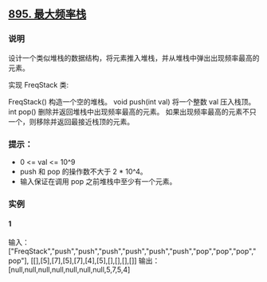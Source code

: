 ## [895. 最大频率栈](https://leetcode.cn/problems/maximum-frequency-stack/description/)

### 说明
设计一个类似堆栈的数据结构，将元素推入堆栈，并从堆栈中弹出出现频率最高的元素。

实现 FreqStack 类:

FreqStack() 构造一个空的堆栈。
void push(int val) 将一个整数 val 压入栈顶。
int pop() 删除并返回堆栈中出现频率最高的元素。
如果出现频率最高的元素不只一个，则移除并返回最接近栈顶的元素。

### 提示：
* 0 <= val <= 10^9
* push 和 pop 的操作数不大于 2 * 10^4。
* 输入保证在调用 pop 之前堆栈中至少有一个元素。

### 实例
#### 1
输入：
["FreqStack","push","push","push","push","push","push","pop","pop","pop","pop"],
[[],[5],[7],[5],[7],[4],[5],[],[],[],[]]
输出：[null,null,null,null,null,null,null,5,7,5,4]